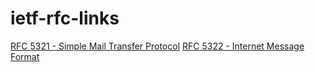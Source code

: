 # ietf-rfc-links

[RFC 5321 - Simple Mail Transfer Protocol](https://tools.ietf.org/html/rfc5321)
[RFC 5322 - Internet Message Format](https://tools.ietf.org/html/rfc5322)
